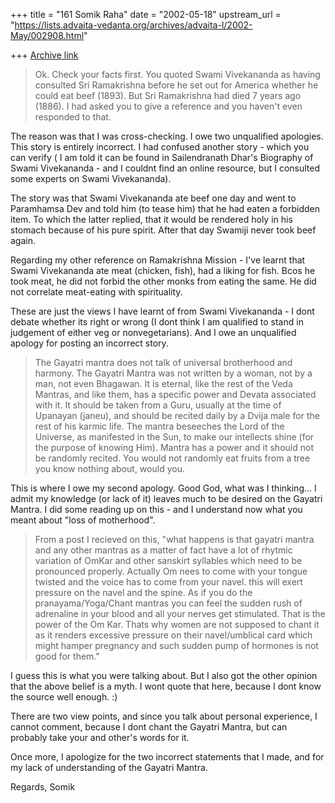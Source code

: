 +++
title = "161 Somik Raha"
date = "2002-05-18"
upstream_url = "https://lists.advaita-vedanta.org/archives/advaita-l/2002-May/002908.html"

+++
[Archive link](https://lists.advaita-vedanta.org/archives/advaita-l/2002-May/002908.html)

> Ok. Check your facts first. You quoted Swami Vivekananda as having
> consulted Sri Ramakrishna before he set out for America whether he could
> eat beef (1893). But Sri Ramakrishna had died 7 years ago (1886). I had
> asked you to give a reference and you haven't even responded to that.

The reason was that I was cross-checking. I owe two unqualified apologies.
This story is entirely incorrect. I had confused another story - which you
can verify ( I am told it can be found in Sailendranath Dhar's Biography of
Swami Vivekananda - and I couldnt find an online resource, but I consulted
some experts on Swami Vivekananda).

The story was that Swami Vivekananda ate beef one day and went to Paramhamsa
Dev and told him (to tease him) that he had eaten a forbidden item. To which
the latter replied, that it would be rendered holy in his stomach because of
his pure spirit. After that day Swamiji never took beef again.

Regarding my other reference on Ramakrishna Mission - I've learnt that Swami
Vivekananda ate meat (chicken, fish), had a liking for fish. Bcos he took
meat, he did not forbid the other monks from eating the same. He did not
correlate meat-eating with spirituality.

These are just the views I have learnt of from Swami Vivekananda - I dont
debate whether its right or wrong (I dont think I am qualified to stand in
judgement of either veg or nonvegetarians). And I owe an unqualified apology
for posting an incorrect story.

> The Gayatri mantra does not talk of universal brotherhood and harmony. The
> Gayatri Mantra was not written by a woman, not by a man, not even
Bhagawan.
> It is eternal, like the rest of the Veda Mantras, and like them, has a
> specific power and Devata associated with it. It should be taken from a
> Guru, usually at the time of Upanayan (janeu), and should be recited daily
> by a Dvija male for the rest of his karmic life. The mantra beseeches the
> Lord of the Universe, as manifested in the Sun, to make our intellects
> shine (for the purpose of knowing Him). Mantra has a power and it should
> not be randomly recited. You would not randomly eat fruits from a tree you
> know nothing about, would you.

This is where I owe my second apology. Good God, what was I thinking... I
admit my knowledge (or lack of it) leaves much to be desired on the Gayatri
Mantra. I did some reading up on this - and I understand now what you meant
about  "loss of motherhood".

>From a post I recieved on this,
"what happens is that gayatri mantra and any other mantras as a matter of
fact have a lot of rhytmic variation of OmKar and other sanskirt syllables
which need to be pronounced
properly. Actually Om nees to come with your tongue twisted and the voice
has to come from your navel.
this will exert pressure on the navel and the spine. As if you do the
pranayama/Yoga/Chant mantras you can
feel the sudden rush of adrenaline in your blood and all your nerves get
stimulated. That is the power of
the Om Kar. Thats why women are not supposed to chant it as it renders
excessive pressure on their
navel/umblical card which might hamper pregnancy and such sudden pump of
hormones is not good for them."

I guess this is what you were talking about. But I also got the other
opinion that the above belief is a myth. I wont quote that here, because I
dont know the source well enough. :)

There are two view points, and since you talk about personal experience, I
cannot comment, because I dont chant the Gayatri Mantra, but can probably
take your and other's words for it.

Once more, I apologize for the two incorrect statements that I made, and for
my lack of understanding of the Gayatri Mantra.

Regards,
Somik

